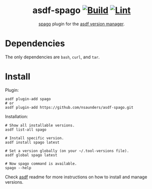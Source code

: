 <div align="center">

# asdf-spago [![Build](https://github.com/nsaunders/asdf-spago/workflows/Build/badge.svg)](https://github.com/nsaunders/asdf-spago/actions/workflows/build.yaml) [![Lint](https://github.com/nsaunders/asdf-spago/workflows/Lint/badge.svg)](https://github.com/nsaunders/asdf-spago/actions/workflows/lint.yaml)

[spago](https://github.com/purescript/spago) plugin for the [asdf version manager](https://asdf-vm.com).

</div>

# Dependencies

The only dependencies are `bash`, `curl`, and `tar`.

# Install

Plugin:

```shell
asdf plugin-add spago
# or
asdf plugin-add https://github.com/nsaunders/asdf-spago.git
```

Installation:

```shell
# Show all installable versions.
asdf list-all spago

# Install specific version.
asdf install spago latest

# Set a version globally (on your ~/.tool-versions file).
asdf global spago latest

# Now spago command is available.
spago --help
```

Check [asdf](https://github.com/asdf-vm/asdf) readme for more instructions on how to
install and manage versions.
